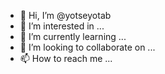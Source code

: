 - 👋 Hi, I’m @yotseyotab
- 👀 I’m interested in ...
- 🌱 I’m currently learning ...
- 💞️ I’m looking to collaborate on ...
- 📫 How to reach me ...

<!---
yotseyotab/yotseyotab is a ✨ special ✨ repository because its `README.md` (this file) appears on your GitHub profile.
You can click the Preview link to take a look at your changes.
--->
